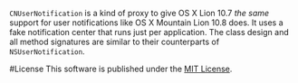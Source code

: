 `CNUserNotification` is a kind of proxy to give OS X Lion 10.7 *the same* support for user notifications like OS X Mountain Lion 10.8 does. It uses a fake notification center that runs just per application. The class design and all method signatures are similar to their counterparts of `NSUserNotification`.

#License
This software is published under the [MIT License](http://cocoanaut.mit-license.org).